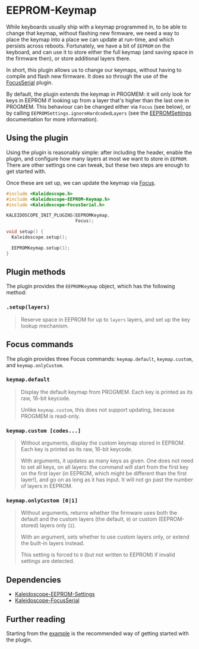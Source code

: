 # EEPROM-Keymap

While keyboards usually ship with a keymap programmed in, to be able to change that keymap, without flashing new firmware, we need a way to place the keymap into a place we can update at run-time, and which persists across reboots. Fortunately, we have a bit of `EEPROM` on the keyboard, and can use it to store either the full keymap (and saving space in the firmware then), or store additional layers there.

In short, this plugin allows us to change our keymaps, without having to compile and flash new firmware. It does so through the use of the [FocusSerial][plugin:focusSerial] plugin.

 [plugin:focusSerial]: Kaleidoscope-FocusSerial.md

By default, the plugin extends the keymap in PROGMEM: it will only look for keys in EEPROM if looking up from a layer that's higher than the last one in PROGMEM. This behaviour can be changed either via `Focus` (see below), or by calling `EEPROMSettings.ignoreHardcodedLayers` (see the [EEPROMSettings](Kaleidoscope-EEPROM-Settings.md) documentation for more information).

## Using the plugin

Using the plugin is reasonably simple: after including the header, enable the plugin, and configure how many layers at most we want to store in `EEPROM`. There are other settings one can tweak, but these two steps are enough to get started with.

Once these are set up, we can update the keymap via [Focus][plugin:focusSerial].

```c++
#include <Kaleidoscope.h>
#include <Kaleidoscope-EEPROM-Keymap.h>
#include <Kaleidoscope-FocusSerial.h>

KALEIDOSCOPE_INIT_PLUGINS(EEPROMKeymap,
                          Focus);

void setup() {
  Kaleidoscope.setup();

  EEPROMKeymap.setup(1);
}
```

## Plugin methods

The plugin provides the `EEPROMKeymap` object, which has the following method:

### `.setup(layers)`

> Reserve space in EEPROM for up to `layers` layers, and set up the key lookup mechanism.

## Focus commands

The plugin provides three Focus commands: `keymap.default`, `keymap.custom`, and `keymap.onlyCustom`.

### `keymap.default`

> Display the default keymap from PROGMEM. Each key is printed as its raw, 16-bit keycode.
>
> Unlike `keymap.custom`, this does not support updating, because PROGMEM is read-only.

### `keymap.custom [codes...]`

> Without arguments, display the custom keymap stored in EEPROM. Each key is printed as its raw, 16-bit keycode.
>
> With arguments, it updates as many keys as given. One does not need to set all keys, on all layers: the command will start from the first key on the first layer (in EEPROM, which might be different than the first layer!), and go on as long as it has input. It will not go past the number of layers in EEPROM.

### `keymap.onlyCustom [0|1]`

> Without arguments, returns whether the firmware uses both the default and the custom layers (the default, `0`) or custom (EEPROM-stored) layers only (`1`).
>
> With an argument, sets whether to use custom layers only, or extend the built-in layers instead.
>
> This setting is forced to `0` (but not written to EEPROM) if invalid settings are detected.

## Dependencies

* [Kaleidoscope-EEPROM-Settings](Kaleidoscope-EEPROM-Settings.md)
* [Kaleidoscope-FocusSerial](Kaleidoscope-FocusSerial.md)

## Further reading

Starting from the [example][plugin:example] is the recommended way of getting started with the plugin.

  [plugin:example]: /examples/Features/EEPROM/EEPROM-Keymap/EEPROM-Keymap.ino
